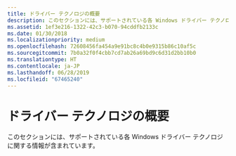 ```yaml
---
title: ドライバー テクノロジの概要
description: このセクションには、サポートされている各 Windows ドライバー テクノロジに関する情報が含まれています。
ms.assetid: 1ef3e216-1322-42c3-b070-94cddfb2133c
ms.date: 01/30/2018
ms.localizationpriority: medium
ms.openlocfilehash: 72608456fa454a9e91bc8c4b0e9315b86c10af5c
ms.sourcegitcommit: 7b0a32f0f4cbb7cd7ab26a69bd9c6d31d2bb10b0
ms.translationtype: HT
ms.contentlocale: ja-JP
ms.lasthandoff: 06/28/2019
ms.locfileid: "67465240"
---
```

# <a name="overview-of-driver-technologies"></a>ドライバー テクノロジの概要

このセクションには、サポートされている各 Windows ドライバー テクノロジに関する情報が含まれています。
